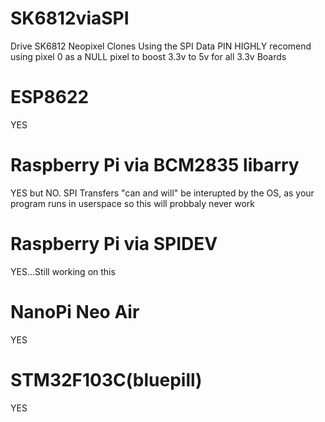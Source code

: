 # SK6812viaSPI
Drive SK6812 Neopixel Clones Using the SPI Data PIN
HIGHLY recomend using pixel 0 as a NULL pixel to boost 3.3v to 5v for all 3.3v Boards

# ESP8622
YES

# Raspberry Pi via BCM2835 libarry 
YES but NO. SPI Transfers "can and will" be interupted by the OS, as your program runs in userspace so this will probbaly never work

# Raspberry Pi via SPIDEV
YES...Still working on this

# NanoPi Neo Air
YES

# STM32F103C(bluepill)
YES  
